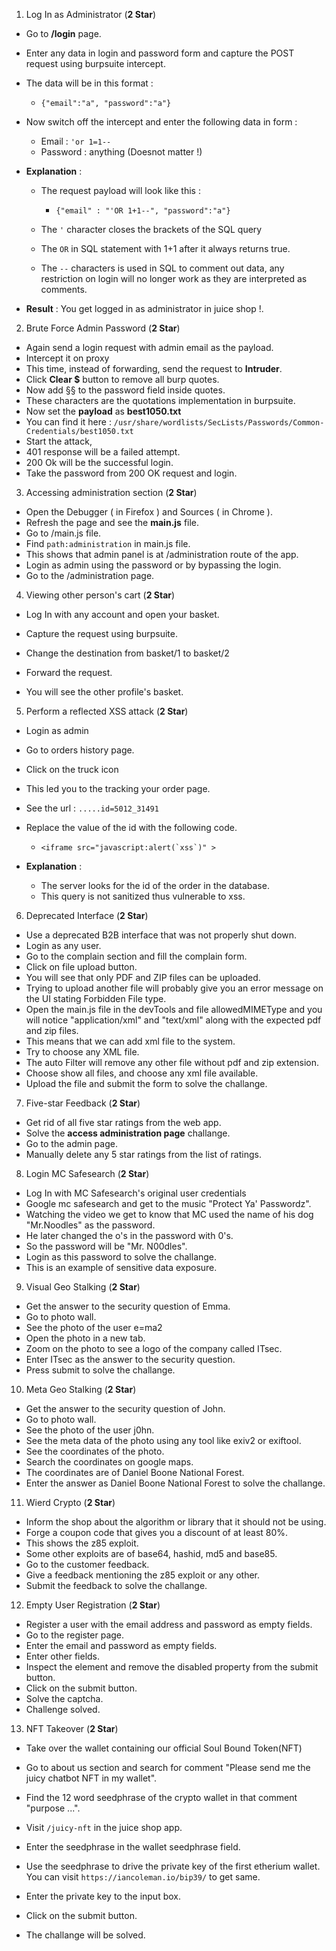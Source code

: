 1. Log In as Administrator (__2 Star__)

- Go to __/login__ page.
- Enter any data in login and password form and capture the POST request using burpsuite intercept.
- The data will be in this format : 
    - ` {"email":"a", "password":"a"} `

- Now switch off the intercept and enter the following data in form :
    - Email : ` 'or 1=1-- `
    - Password : anything (Doesnot matter !)

- __Explanation__ :

    - The request payload will look like this : 
        - ` {"email" : "'OR 1+1--", "password":"a"} `

    - The `'` character closes the brackets of the SQL query
    - The `OR` in SQL statement with 1+1 after it always returns true.
    - The `--` characters is used in SQL to comment out data, any restriction on login will no longer work as they are interpreted as comments.

- __Result__ : You get logged in as administrator in juice shop !.

2. Brute Force Admin Password (__2 Star__)

- Again send a login request with admin email as the payload.
- Intercept it on proxy
- This time, instead of forwarding, send the request to __Intruder__.
- Click __Clear $__ button to remove all burp quotes.
- Now add §§ to the password field inside quotes.
- These characters are the quotations implementation in burpsuite.
- Now set the __payload__ as __best1050.txt__
- You can find it here  :  ` /usr/share/wordlists/SecLists/Passwords/Common-Credentials/best1050.txt `
- Start the attack,
- 401 response will be a failed attempt.
- 200 Ok will be the successful login.
- Take the password from 200 OK request and login.

3. Accessing administration section (__2 Star__)

- Open the Debugger ( in Firefox ) and Sources ( in Chrome ).
- Refresh the page and see the __main.js__ file.
- Go to /main.js file.
- Find `path:administration` in main.js file.
- This shows that admin panel is at /administration route of the app.
- Login as admin using the password or by bypassing the login.
- Go to the /administration page.

4. Viewing other person's cart (__2 Star__)

- Log In with any account and open your basket.
- Capture the request using burpsuite.
- Change the destination from basket/1 to basket/2
- Forward the request.

- You will see the other profile's basket.

5. Perform a reflected XSS attack (__2 Star__)

- Login as admin
- Go to orders history page.
- Click on the truck icon
- This led you to the tracking your order page.
- See the url : ` .....id=5012_31491 `
- Replace the value of the id with the following code.
    - ``<iframe src="javascript:alert(`xss`)" > ``

- __Explanation__ :
    - The server looks for the id of the order in the database.
    - This query is not sanitized thus vulnerable to xss.


6. Deprecated Interface (__2 Star__)

- Use a deprecated B2B interface that was not properly shut down.
- Login as any user.
- Go to the complain section and fill the complain form.
- Click on file upload button.
- You will see that only PDF and ZIP files can be uploaded.
- Trying to upload another file will probably give you an error message on the UI stating Forbidden File type.
- Open the main.js file in the devTools and file allowedMIMEType and you will notice "application/xml" and "text/xml" along with the expected pdf and zip files.
- This means that we can add xml file to the system.
- Try to choose any XML file.
- The auto Filter will remove any other file without pdf and zip extension.
- Choose show all files, and choose any xml file available.
- Upload the file and submit the form to solve the challange.

7. Five-star Feedback (__2 Star__)

- Get rid of all five star ratings from the web app.
- Solve the **access administration page** challange.
- Go to the admin page.
- Manually delete any 5 star ratings from the list of ratings.

8. Login MC Safesearch (__2 Star__)

- Log In with MC Safesearch's original user credentials
- Google mc safesearch and get to the music "Protect Ya' Passwordz".
- Watching the video we get to know that MC used the name of his dog "Mr.Noodles" as the password.
- He later changed the o's in the password with 0's.
- So the password will be "Mr. N00dles".
- Login as this password to solve the challange.
- This is an example of sensitive data exposure.

9. Visual Geo Stalking (__2 Star__)

- Get the answer to the security question of Emma.
- Go to photo wall.
- See the photo of the user e=ma2
- Open the photo in a new tab.
- Zoom on the photo to see a logo of the company called ITsec.
- Enter ITsec as the answer to the security question.
- Press submit to solve the challange.

10. Meta Geo Stalking (__2 Star__)

- Get the answer to the security question of John.
- Go to photo wall.
- See the photo of the user j0hn.
- See the meta data of the photo using any tool like exiv2 or exiftool.
- See the coordinates of the photo.
- Search the coordinates on google maps.
- The coordinates are of Daniel Boone National Forest.
- Enter the answer as Daniel Boone National Forest to solve the challange.


11. Wierd Crypto (__2 Star__)

- Inform the shop about the algorithm or library that it should not be using.
- Forge a coupon code that gives you a discount of at least 80%.
- This shows the z85 exploit.
- Some other exploits are of base64, hashid, md5 and base85.
- Go to the customer feedback.
- Give a feedback mentioning the z85 exploit or any other.
- Submit the feedback to solve the challange.

12. Empty User Registration (__2 Star__)

- Register a user with the email address and password as empty fields.
- Go to the register page.
- Enter the email and password as empty fields.
- Enter other fields.
- Inspect the element and remove the disabled property from the submit button.
- Click on the submit button.
- Solve the captcha.
- Challenge solved.

13. NFT Takeover (__2 Star__)

- Take over the wallet containing our official Soul Bound Token(NFT)

- Go to about us section and search for comment "Please send me the juicy chatbot NFT in my wallet".

- Find the 12 word seedphrase of the crypto wallet in that comment "purpose ...".

- Visit `/juicy-nft` in the juice shop app.

- Enter the seedphrase in the wallet seedphrase field.

- Use the seedphrase to drive the private key of the first etherium wallet. You can visit `https://iancoleman.io/bip39/` to get same.

- Enter the private key to the input box.

- Click on the submit button.

- The challange will be solved.

